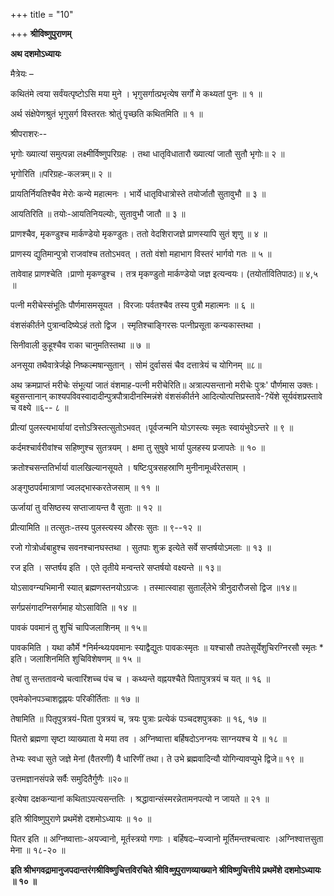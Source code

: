+++
title = "10"

+++
**श्रीविष्णुपुराणम्**

**अथ दशमोऽध्यायः**

मैत्रेयः –

कथितंमे त्वया सर्वंयत्पृष्टोऽसि मया मुने । भृगुसर्गात्प्रभृत्येष सर्गों मे कथ्यतां पुनः ॥ १ ॥

अर्थ संक्षेपेणश्रुतं भृगुसर्ग विस्तरतः श्रोतुं पृच्छति कथितमिति ॥ १ ॥

श्रीपराशरः--

भृगोः ख्यात्यां समुत्पन्ना लक्ष्मीर्विष्णुपरिग्रहः । तथा धातृविधातारौ ख्यात्यां जातौ सुतौ भृगोः॥ २ ॥

भृगोरिति ॥परिग्रहः-कलत्रम्॥ २ ॥

प्रायतिर्नियतिश्चैव मेरोः कन्ये महात्मनः । भार्ये धातृविधात्रोस्ते तयोर्जातौ सुतावुभौ ॥ ३ ॥

आयतिरिति ॥ तयोः-आयतिनियल्योः, सुतावुभौ जातौ ॥ ३ ॥

प्राणश्चैव, मृकण्डुश्च मार्कण्डेयो मृकण्डुतः। ततो वेदशिराजज्ञे प्राणस्यापि सुतं शृणु ॥ ४ ॥

प्राणस्य द्युतिमान्पुत्रो राजवांश्च ततोऽभवत् । ततो वंशो महाभाग विस्तरं भार्गवो गतः ॥ ५ ॥

तावेवाह प्राणश्चेति ।प्राणो मृकण्डुश्च । तत्र मृकण्डुतो मार्कण्डेयो जज्ञ इत्यन्वयः। (तयोर्तावितिपाठः)॥ ४,५ ॥

पत्नी मरीचेस्संभूतिः पौर्णमासमसूयत । विरजाः पर्वतश्चैव तस्य पुत्रौ महात्मनः ॥ ६ ॥

वंशसंकीर्तने पुत्रान्वदिष्येऽहं ततो द्विज । स्मृतिश्चाङ्गिरसः पत्नीप्रसूता कन्यकास्तथा ।

सिनीवाली कुहूश्चैव राका चानुमतिस्तथा ॥ ७ ॥

अनसूया तथैवात्रेर्जझे निष्कल्मषान्सुतान् । सोमं दुर्वाससं चैव दत्तात्रेयं च योगिनम् ॥८॥

अथ क्रमप्राप्तं मरीचेः संभूत्यां जातं वंशमाह-पत्नी मरीचेरिति॥ अत्राल्पसन्तानो मरीचेः पुत्रः' पौर्णमास उक्तः। बहुसन्तानान् काश्यपविवस्वादादीन्पुत्रपौत्रादीनस्मिन्नंशे वंशसंकीर्तने आदित्योत्पत्तिप्रस्तावे-?येंशे सूर्यवंशप्रस्तावे च वक्ष्ये ॥६-- ८ ॥

प्रीत्यां पुलस्त्यभार्यायां दत्तोऽत्रिस्तत्सुतोऽभवत् ।पूर्वजन्मनि योऽगस्त्यः स्मृतः स्वायंभुवेऽन्तरे ॥ ९ ॥

कर्दमश्चार्वरीवांश्च सहिष्णुश्च सुतत्रयम् । क्षमा तु सुषुवे भार्या पुलहस्य प्रजापतेः ॥ १० ॥

क्रतोश्चसन्ततिर्भार्या वालखिल्यानसूयते । षष्टिःपुत्रसहस्राणि मुनीनामूर्ध्वरेतसाम् ।

अङ्गुष्ठपर्वमात्राणां ज्वलद्भास्करतेजसाम् ॥ ११ ॥

ऊर्जायां तु वसिष्ठस्य सप्ताजायन्त वै सुताः ॥ १२ ॥

प्रीत्यामिति ॥ तत्सुतः-तस्य पुलस्त्यस्य औरसः सुतः ॥ ९--१२ ॥

रजो गोत्रोर्ध्वबाहुश्च सवनश्चानघस्तथा । सुतपाः शुक्र इत्येते सर्वे सप्तर्षयोऽमलाः ॥ १३ ॥

रज इति । सप्तर्षय इति । एते तृतीये मन्वन्तरे सप्तर्षयो वक्ष्यन्ते ॥ १३॥

योऽसावग्न्यभिमानी स्यात् ब्रह्मणस्तनयोऽग्रजः । तस्मात्स्वाहा सुताल्ँलेभे त्रीनुदारौजसो द्विज ॥१४॥

सर्गप्रसंगादग्निसर्गमाह योऽसाविति ॥ १४ ॥

पावकं पवमानं तु शुचिं चापिजलाशिनम् ॥ १५॥

पावकमिति । यथा कौर्मे *निर्मन्थ्यःपवमानः स्याद्वैद्युतः पावकःस्मृतः ॥ यश्चासौ तपतेसूर्येशुचिरग्निरसौ स्मृतः * इति। जलाशिनमिति शुचिविशेषणम् ॥ १५ ॥

तेषां तु सन्ततावन्ये चत्वारिंशच्च पंच च । कथ्यन्ते वह्नयश्चैते पितापुत्रत्रयं च यत् ॥ १६ ॥

एवमेकोनपञ्चाशद्वह्नयः परिकीर्तिताः ॥ १७ ॥

तेषामिति ॥ पितृपुत्रत्रयं-पिता पुत्रत्रयं च, त्रयः पुत्राः प्रत्येकं पञ्चदशपुत्रकाः ॥ १६, १७ ॥

पितरो ब्रह्मणा सृष्टा व्याख्याता ये मया तव । अग्निष्वात्ता बर्हिषदोऽनग्नयः साग्नयश्च ये ॥ १८ ॥

तेभ्यः स्वधा सुते जज्ञे मेनां (वैतरणीं) वै धारिणीं तथा। ते उभे ब्रह्मवादिन्यौ योगिन्यावप्युभे द्विजे॥ १९ ॥

उत्तमज्ञानसंपन्ने सर्वैः समुदितैर्गुणैः ॥२०॥

इत्येषा दक्षकन्यानां कथिताऽपत्यसन्ततिः । श्रद्धावान्संस्मरन्नेतामनपत्यो न जायते ॥ २१ ॥

इति श्रीविष्णुपुराणे प्रथमेंशे दशमोऽध्यायः ॥ १० ॥

पितर इति ॥ अग्निष्वात्ताः-अयज्वानो, मूर्तस्त्रयो गणाः । बर्हिषदः–यज्वानो मूर्तिमन्तश्चत्वारः ।अग्निश्वात्तसुता मेना ॥ १८-२० ॥

**इति  श्रीभगवद्रामानुजपदान्तरंगश्रीविष्णुचित्तविरचिते श्रीवि*ष्णु*पुराणव्याख्याने श्रीविष्णुचित्तीये प्रथमेंशे दशमोऽध्यायः ॥ १० ॥**
